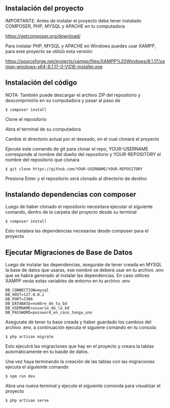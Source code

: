 ## Instalación del proyecto

IMPORTANTE: Antes de instalar el proyecto debe tener instalado COMPOSER, PHP, MYSQL y APACHE en tu computadora

   https://getcomposer.org/download/
   
Para instalar PHP, MYSQL y APACHE en Windows puedes usar XAMPP, para este proyecto se utilizó esta versión:

   https://sourceforge.net/projects/xampp/files/XAMPP%20Windows/8.1.17/xampp-windows-x64-8.1.17-0-VS16-installer.exe

## Instalación del código

NOTA: También puede descargar el archivo ZIP del repositorio y descomprimirlo en su computadora y pasar al paso de 
    
    $ composer install

Clone el repositorio

Abra el terminal de su computadora 

Cambie el directorio actual por el deseado, en el cual clonará el proyecto

Ejecute este comando de git para clonar el repo, YOUR-USERNAME corresponde al nombre del dueño del repositorio 
y YOUR-REPOSITORY el nombre del repositorio que clonara

    $ git clone https://github.com/YOUR-USERNAME/YOUR-REPOSITORY
    
Presiona Enter y el repositorio será clonado al directorio de destino

## Instalando dependencias con composer

Luego de haber clonado el repositorio necesitara ejecutar el siguiente comando, dentro de la carpeta del proyecto desde su terminal

    $ composer install

Esto instalara las dependencias necesarias desde composer para el proyecto

## Ejecutar Migraciones de Base de Datos

Luego de instalar las dependencias, asegurate de tener creada en MYSQL la base de datos que usaras, ese nombre se deberá usar en tu archivo .env
que se habrá generado al instalar las dependencias. En caso utilices XAMPP verás estas variables de entorno en tu archivo .env

    DB_CONNECTION=mysql
    DB_HOST=127.0.0.1
    DB_PORT=3306
    DB_DATABASE=nombre_de_tu_bd
    DB_USERNAME=usuario_de_la_bd
    DB_PASSWORD=password_en_caso_tenga_uno
    
Asegurate de tener tu base creada y haber guardado los cambios del archivo .env, a continuación ejecuta el siguiene comando en tu consola:

    $ php artisan migrate
    
Esto ejecutrá las migraciones que hay en el proyecto y creara la tablas automáticamente en tu basde de datos.

Una vez haya terminando la creación de las tablas con las migraciones ejecuta el siguiemte comando

    $ npm run dev

Abra una nueva terminal y ejecute el siguiente comonda para visualizar el proyecto

    $ php artisan serve
